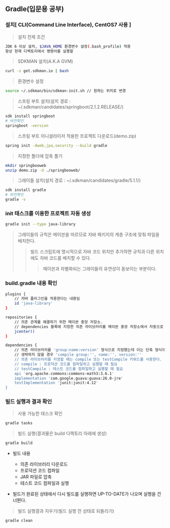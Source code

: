 ## Gradle(입문용 공부)

### 설치[ CLI(Command Line Interface), CentOS7 사용 ]
> 설치 전제 조건
```sh
JDK 6 이상 설치, $JAVA_HOME 환경변수 설정(.bash_profile) 적용
항상 현재 디렉토리에서 명령어를 실행할 
```

> SDKMAN 설치(A.K.A GVM)
```sh
curl -s get.sdkman.io | bash
```

> 환경변수 설정
```sh
source ~/.sdkman/bin/sdkman-init.sh // 원하는 위치로 변경
```

> 스프링 부트 설치(설치 경로 : ~/.sdkman/candidates/springboot/2.1.2.RELEASE/)
```sh
sdk install springboot
# 버전확인
springboot -version
```

> 스프링 부트 이니셜라이저 적용한 프로젝트 다운로드(demo.zip)
```sh
spring init -dweb,jpa,security --build gradle
```

> 지정한 폴더에 압축 풀기
```sh
mkdir springbooweb
unzip demo.zip -d ./springbooweb/
```

> 그레이들 설치(설치 경로 : ~/.sdkman/candidates/gradle/5.1.1/)
```sh
sdk install gradle
# 버전확인
gradle -v
```

### init 태스크를 이용한 프로젝트 자동 생성
```sh
gradle init --type java-library
```
> 그레이들의 규칙은 메이븐을 따르므로 자바 패키지의 계층 구조에 맞춰 파일을 배치한다.
>> 빌드 스크립트에 명시적으로 자바 코드 위치만 추가하면 규칙과 다른 위치에도 자바 코드를 배치할 수 있다.
>>> 메이븐과 차별화되는 그레이들의 유연성이 돋보이는 부분이다.

### build.gradle 내용 확인
```sh
plugins {
    // 자바 플러그인을 적용한다는 내용임
    id 'java-library'
}

repositories {
    // 의존 관계를 해결하기 위한 메이븐 중앙 저장소.
    // dependencies 블록에 지정한 의존 라이브러리를 메이븐 중앙 저장소에서 자동으로 내려받는다.
    jcenter()
}

dependencies {
    // 의존 라이브러리를 'group:name:version' 형식으로 지정했는데 이는 단축 형식이라는 생략 기법이다.
    // 생략하지 않을 경우 'compile group:'', name:'', version:''
    // 의존 라이브러리를 지정할 때는 compile 또는 testCompile 키워드를 사용한다.
    // compile : 프로덕션 코드를 컴파일하고 실행할 때 필요
    // testCompile : 테스트 코드를 컴파일하고 실행할 때 필요
    api 'org.apache.commons:commons-math3:3.6.1'
    implementation 'com.google.guava:guava:26.0-jre'
    testImplementation 'junit:junit:4.12'
}
```

### 빌드 실행과 결과 확인
> 사용 가능한 태스크 확인
```sh
gradle tasks
```

> 빌드 실행(결과물은 build 디렉토리 아래에 생성)
```sh
gradle build
```
* 빌드 내용
  * 의존 라이브러리 다운로드
  * 프로덕션 코드 컴파일
  * JAR 파일로 압축
  * 테스트 코드 컴파일과 실행
  
* 빌드가 완료된 상태에서 다시 빌드를 실행하면 UP-TO-DATE가 나오며 실행을 건너뛴다.

> 빌드 실행결과 지우기(빌드 실행 전 상태로 되돌리기)
```sh
gradle clean
```
